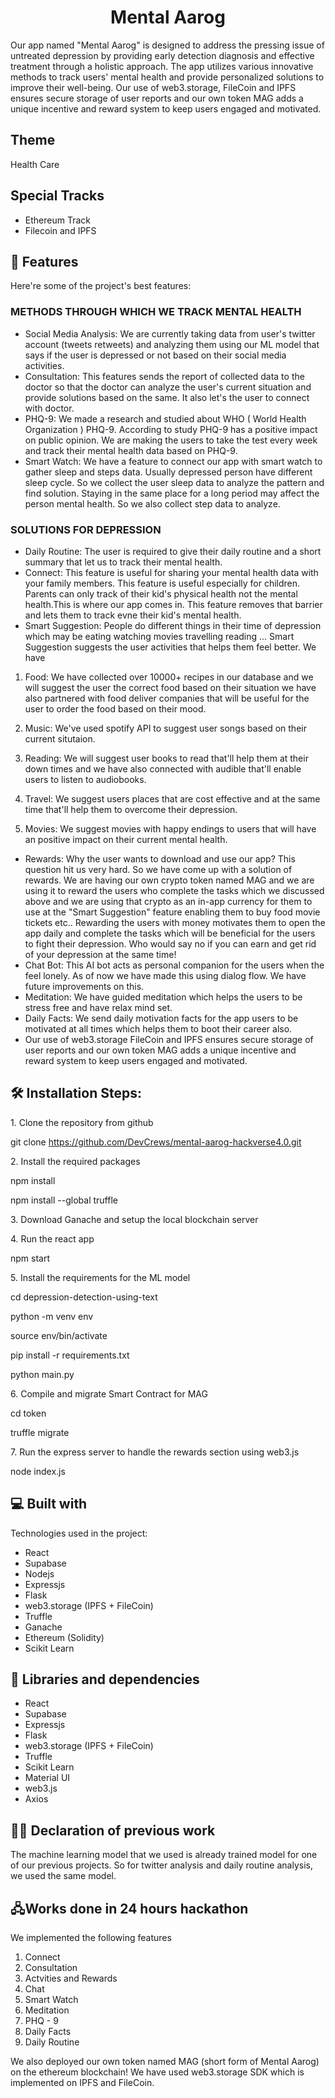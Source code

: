 <h1 align="center" id="title">Mental Aarog</h1>

<p id="description">Our app named "Mental Aarog" is designed to address the pressing issue of untreated depression by providing early detection diagnosis and effective treatment through a holistic approach. The app utilizes various innovative methods to track users' mental health and provide personalized solutions to improve their well-being. Our use of web3.storage, FileCoin and IPFS ensures secure storage of user reports and our own token MAG adds a unique incentive and reward system to keep users engaged and motivated.</p>

<h2>Theme</h2>
<p>Health Care</p>

## Special Tracks

- Ethereum Track
- Filecoin and IPFS

<h2>🧐 Features</h2>

Here're some of the project's best features:

### METHODS THROUGH WHICH WE TRACK MENTAL HEALTH

- Social Media Analysis: We are currently taking data from user's twitter account (tweets retweets) and analyzing them using our ML model that says if the user is depressed or not based on their social media activities.
- Consultation: This features sends the report of collected data to the doctor so that the doctor can analyze the user's current situation and provide solutions based on the same. It also let's the user to connect with doctor.
- PHQ-9: We made a research and studied about WHO ( World Health Organization ) PHQ-9. According to study PHQ-9 has a positive impact on public opinion. We are making the users to take the test every week and track their mental health data based on PHQ-9.
- Smart Watch: We have a feature to connect our app with smart watch to gather sleep and steps data. Usually depressed person have different sleep cycle. So we collect the user sleep data to analyze the pattern and find solution. Staying in the same place for a long period may affect the person mental health. So we also collect step data to analyze.

### SOLUTIONS FOR DEPRESSION

- Daily Routine: The user is required to give their daily routine and a short summary that let us to track their mental health.
- Connect: This feature is useful for sharing your mental health data with your family members. This feature is useful especially for children. Parents can only track of their kid's physical health not the mental health.This is where our app comes in. This feature removes that barrier and lets them to track evne their kid's mental health.
- Smart Suggestion: People do different things in their time of depression which may be eating watching movies travelling reading ... Smart Suggestion suggests the user activities that helps them feel better. We have

1. Food: We have collected over 10000+ recipes in our database and we will suggest the user the correct food based on their situation we have also partnered with food deliver companies that will be useful for the user to order the food based on their mood.
2. Music: We've used spotify API to suggest user songs based on their current situtaion.
3. Reading: We will suggest user books to read that'll help them at their down times and we have also connected with audible that'll enable users to listen to audiobooks.
4. Travel: We suggest users places that are cost effective and at the same time that'll help them to overcome their depression.

5. Movies: We suggest movies with happy endings to users that will have an positive impact on their current mental health.

- Rewards: Why the user wants to download and use our app? This question hit us very hard. So we have come up with a solution of rewards. We are having our own crypto token named MAG and we are using it to reward the users who complete the tasks which we discussed above and we are using that crypto as an in-app currency for them to use at the "Smart Suggestion" feature enabling them to buy food movie tickets etc.. Rewarding the users with money motivates them to open the app daily and complete the tasks which will be beneficial for the users to fight their depression. Who would say no if you can earn and get rid of your depression at the same time!
- Chat Bot: This AI bot acts as personal companion for the users when the feel lonely. As of now we have made this using dialog flow. We have future improvements on this.
- Meditation: We have guided meditation which helps the users to be stress free and have relax mind set.
- Daily Facts: We send daily motivation facts for the app users to be motivated at all times which helps them to boot their career also.
- Our use of web3.storage FileCoin and IPFS ensures secure storage of user reports and our own token MAG adds a unique incentive and reward system to keep users engaged and motivated.

<h2>🛠️ Installation Steps:</h2>

<p>1. Clone the repository from github</p>

git clone https://github.com/DevCrews/mental-aarog-hackverse4.0.git

<p>2. Install the required packages</p>

npm install

npm install --global truffle

<p>3. Download Ganache and setup the local blockchain server</p>

<p>4. Run the react app</p>

npm start

<p>5. Install the requirements for the ML model</p>

cd depression-detection-using-text

python -m venv env

source env/bin/activate

pip install -r requirements.txt

python main.py

<p>6. Compile and migrate Smart Contract for MAG</p>

cd token

truffle migrate

<p>7. Run the express server to handle the rewards section using web3.js</p>

node index.js

<h2>💻 Built with</h2>

Technologies used in the project:

- React
- Supabase
- Nodejs
- Expressjs
- Flask
- web3.storage (IPFS + FileCoin)
- Truffle
- Ganache
- Ethereum (Solidity)
- Scikit Learn

<h2>🦸 Libraries and dependencies </h2>

- React
- Supabase
- Expressjs
- Flask
- web3.storage (IPFS + FileCoin)
- Truffle
- Scikit Learn
- Material UI
- web3.js
- Axios

<h2>👨‍💻 Declaration of previous work</h2>

The machine learning model that we used is already trained model for one of our previous projects. So for twitter analysis and daily routine analysis, we used the same model.

<h2>🖧Works done in 24 hours hackathon</h2>
We implemented the following features

1. Connect
2. Consultation
3. Actvities and Rewards
4. Chat
5. Smart Watch
6. Meditation
7. PHQ - 9
8. Daily Facts
9. Daily Routine

We also deployed our own token named MAG (short form of Mental Aarog) on the ethereum blockchain! We have used web3.storage SDK which is implemented on IPFS and FileCoin.
